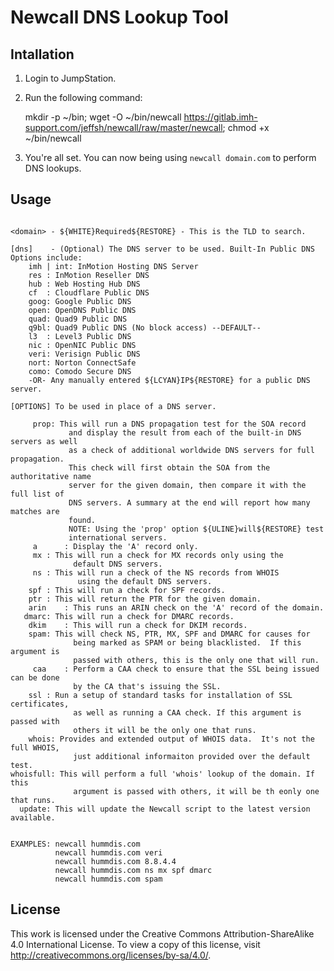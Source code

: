 # Newcall DNS Lookup Tool

## Intallation

1. Login to JumpStation.
2. Run the following command:

    mkdir -p ~/bin; wget -O ~/bin/newcall https://gitlab.imh-support.com/jeffsh/newcall/raw/master/newcall; chmod +x ~/bin/newcall

3. You're all set. You can now being using `newcall domain.com` to perform DNS lookups.

## Usage

```newcall <domain> [dns | ..OPTIONS..]

<domain> - ${WHITE}Required${RESTORE} - This is the TLD to search.

[dns]    - (Optional) The DNS server to be used. Built-In Public DNS Options include:
    imh | int: InMotion Hosting DNS Server
    res : InMotion Reseller DNS
    hub : Web Hosting Hub DNS
    cf  : Cloudflare Public DNS
    goog: Google Public DNS
    open: OpenDNS Public DNS
    quad: Quad9 Public DNS
    q9bl: Quad9 Public DNS (No block access) --DEFAULT--
    l3  : Level3 Public DNS
    nic : OpenNIC Public DNS
    veri: Verisign Public DNS
    nort: Norton ConnectSafe
    como: Comodo Secure DNS
    -OR- Any manually entered ${LCYAN}IP${RESTORE} for a public DNS server.

[OPTIONS] To be used in place of a DNS server.

     prop: This will run a DNS propagation test for the SOA record
             and display the result from each of the built-in DNS servers as well
             as a check of additional worldwide DNS servers for full propagation.
             This check will first obtain the SOA from the authoritative name
             server for the given domain, then compare it with the full list of
             DNS servers. A summary at the end will report how many matches are
             found.
             NOTE: Using the 'prop' option ${ULINE}will${RESTORE} test
             international servers.
     a		: Display the 'A' record only.
     mx	: This will run a check for MX records only using the
              default DNS servers.
     ns	: This will run a check of the NS records from WHOIS
               using the default DNS servers.
    spf	: This will run a check for SPF records.
    ptr	: This will return the PTR for the given domain.
    arin	: This runs an ARIN check on the 'A' record of the domain.
   dmarc: This will run a check for DMARC records.
    dkim	: This will run a check for DKIM records.
    spam: This will check NS, PTR, MX, SPF and DMARC for causes for
              being marked as SPAM or being blacklisted.  If this argument is
              passed with others, this is the only one that will run.
     caa	: Perform a CAA check to ensure that the SSL being issued can be done
              by the CA that's issuing the SSL.
    ssl	: Run a setup of standard tasks for installation of SSL certificates,
              as well as running a CAA check. If this argument is passed with
              others it will be the only one that runs.
    whois: Provides and extended output of WHOIS data.  It's not the full WHOIS,
              just additional informaiton provided over the default test.
whoisfull: This will perform a full 'whois' lookup of the domain. If this
              argument is passed with others, it will be th eonly one that runs.
  update: This will update the Newcall script to the latest version available.
  

EXAMPLES: newcall hummdis.com
          newcall hummdis.com veri
          newcall hummdis.com 8.8.4.4
          newcall hummdis.com ns mx spf dmarc
          newcall hummdis.com spam
```
## License
This work is licensed under the Creative Commons Attribution-ShareAlike 4.0 International License. To view a copy of this license, visit http://creativecommons.org/licenses/by-sa/4.0/.

